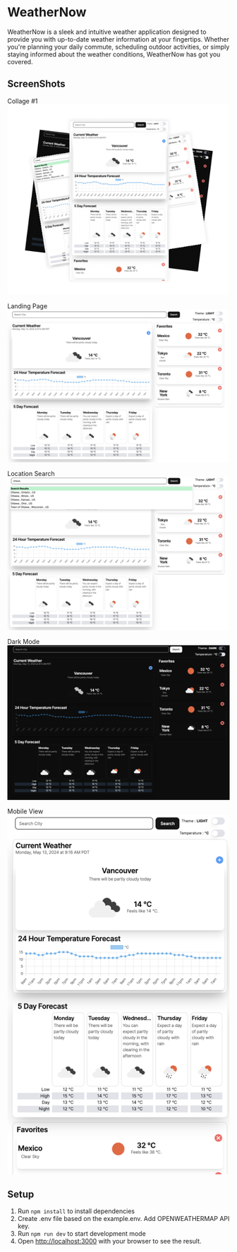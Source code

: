 # WeatherNow

WeatherNow is a sleek and intuitive weather application designed to provide you with up-to-date weather information at your fingertips. Whether you're planning your daily commute, scheduling outdoor activities, or simply staying informed about the weather conditions, WeatherNow has got you covered.


## ScreenShots
Collage #1
![Collage](https://github.com/cniscoding/WeatherNow-weather-app/blob/main/public/WeatherNow_00.png)

Landing Page
![Landing Page](https://github.com/cniscoding/WeatherNow-weather-app/blob/main/public/WeatherNow_01.png)

Location Search
![Location Search #2](https://github.com/cniscoding/WeatherNow-weather-app/blob/main/public/WeatherNow_02.png)

Dark Mode
![Dark Mode](https://github.com/cniscoding/WeatherNow-weather-app/blob/main/public/WeatherNow_03.png)

Mobile View
![Mobile View](https://github.com/cniscoding/WeatherNow-weather-app/blob/main/public/WeatherNow_04.png)


## Setup

1. Run `npm install` to install dependencies
2. Create .env file based on the example.env. Add OPENWEATHERMAP API key.
3. Run `npm run dev` to start development mode
4. Open [http://localhost:3000](http://localhost:3000) with your browser to see the result.
